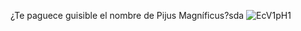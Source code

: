 ¿Te paguece guisible el nombre de Pijus Magníficus?sda
![EcV1pH1](https://user-images.githubusercontent.com/114620864/219907428-3bd85bb2-e6a3-483b-b2dc-69b1aec415c4.gif)

<!--
**Mariovalcen/Mariovalcen** is a ✨ _special_ ✨ repository because its `README.md` (this file) appears on your GitHub profile.

Here are some ideas to get you started:




- 🔭 I’m currently working on ...
- 🌱 I’m currently learning ...
- 👯 I’m looking to collaborate on ...
- 🤔 I’m looking for help with ...
- 💬 Ask me about ...
- 📫 How to reach me: ...
- 😄 Pronouns: ...
- ⚡ Fun fact: ...
-->

